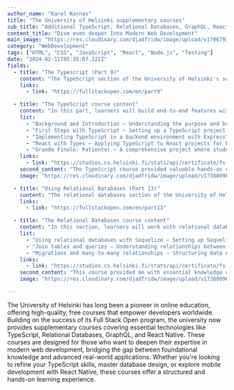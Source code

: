 ```yaml
---
author_name: "Karol Karnas"
title: "The University of Helsinki supplementary courses"
sub_title: "Additional TypeScript, Relational Databases, GraphQL, ReactNative courses"
content_title: "Dive even deeper Into Modern Web Development"
main_image: "https://res.cloudinary.com/djadfridw/image/upload/v1706793659/viaex6ouox8wy6lr3tlp.png"
category: "WebDevelopment"
tags: ["HTML", "CSS", "JavaScript", "React", "Node.js", "Testing"]
date: "2024-02-11T05:35:07.322Z"
fields:
  - title: "The Typescript (Part 9)"
    content: "The TypeScript section of the University of Helsinki's supplementary courses provides a deep dive into one of the most widely used typed languages in modern web development. TypeScript, an open-source superset of JavaScript developed by Microsoft, enhances JavaScript by introducing static types, improving code maintainability, and reducing runtime errors."
    links:
      - link: "https://fullstackopen.com/en/part9"

  - title: "The TypeScript course content"
    content: "In this part, learners will build end-to-end features within an existing ecosystem, working with a predefined codebase and linters while writing TypeScript. The course aims to provide hands-on experience in configuring and developing TypeScript-based projects, preparing students for real-world applications."
    list:
      - "Background and Introduction – Understanding the purpose and benefits of TypeScript"
      - "First Steps with TypeScript – Setting up a TypeScript project and learning fundamental concepts"
      - "Implementing TypeScript in a backend environment with Express"
      - "React with Types – Applying TypeScript to React projects for better component safety and reusability"
      - "Grande Finale: Patientor – A comprehensive project where students build a healthcare application using TypeScript"
    links:
      - link: "https://studies.cs.helsinki.fi/stats/api/certificate/fs-typescript/en/d489ffc94f01de2232ad94e396d14481"
    second_content: "The TypeScript course provided valuable hands-on experience with integrating TypeScript into real-world applications. From setting up a project to typing an Express backend and React components, the course offered practical insights that I now use daily in my job. The structured approach and real-world examples, especially the Patientor project, helped solidify my understanding of TypeScript’s best practices. Learning how to enforce type safety, configure linters, and use libraries like Zod for validation has significantly improved my workflow and code quality."
    image: "https://res.cloudinary.com/djadfridw/image/upload/v1738009614/yrm7oz2ajbi6uixb2lzq.png"

  - title: "Using Relational Databases (Part 13)"
    content: "The relational databases section of the University of Helsinki's supplementary courses provides an in-depth look at SQL-based databases in modern web development. While previous sections focused on NoSQL databases like MongoDB, this part explores relational databases, their resurgence, and how they have adapted to modern scalability challenges. PostgreSQL, the leading open-source relational database, is the primary focus."
    links:
      - link: "https://fullstackopen.com/en/part13"

  - title: "The Relational Databases course content"
    content: "In this section, learners will work with relational databases in Node.js applications, focusing on PostgreSQL. The course covers essential database concepts, from setting up Sequelize as an ORM to handling migrations and complex queries."
    list:
      - "Using relational databases with Sequelize – Setting up Sequelize and interacting with PostgreSQL"
      - "Join tables and queries – Understanding relationships between tables and writing optimized queries"
      - "Migrations and many-to-many relationships – Structuring data efficiently and managing schema changes"
    links:
      - link: "https://studies.cs.helsinki.fi/stats/api/certificate/fs-psql/en/24952a322a50f0ac0c226cccee85ee2e"
    second_content: "This course provided me with essential knowledge of relational databases, which I apply in my daily work. Understanding how to design efficient database schemas, write optimized SQL queries, and manage migrations has significantly improved the way I work with backend applications. The focus on PostgreSQL and Sequelize has been particularly valuable, helping me build scalable and maintainable data-driven applications."
    image: "https://res.cloudinary.com/djadfridw/image/upload/v1738009614/xycrzunzceebuzkfjyq6.png"

---
```


The University of Helsinki has long been a pioneer in online education, offering high-quality, free courses that empower developers worldwide. Building on the success of its Full Stack Open program, the university now provides supplementary courses covering essential technologies like TypeScript, Relational Databases, GraphQL, and React Native. These courses are designed for those who want to deepen their expertise in modern web development, bridging the gap between foundational knowledge and advanced real-world applications. Whether you're looking to refine your TypeScript skills, master database design, or explore mobile development with React Native, these courses offer a structured and hands-on learning experience.
